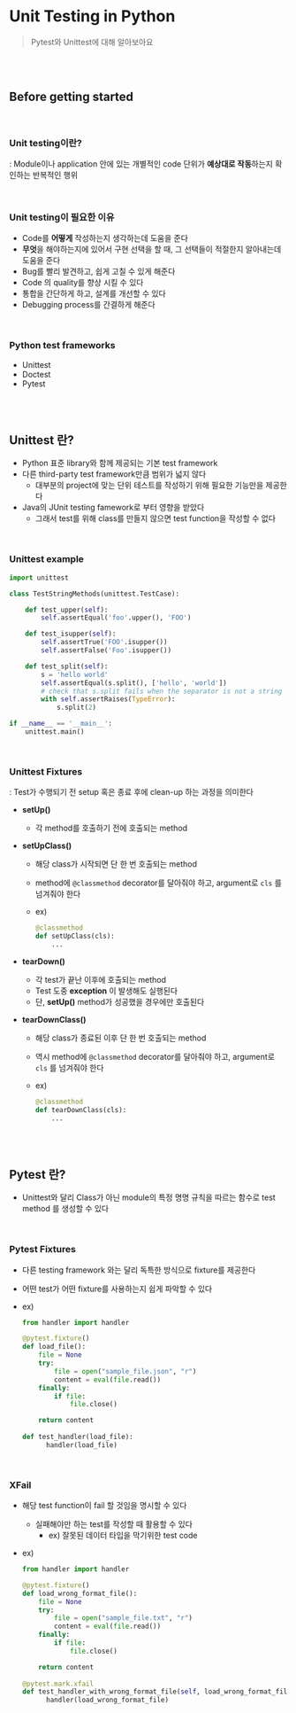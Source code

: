 # Unit Testing in Python

> Pytest와 Unittest에 대해 알아보아요

<br>

<br>

## Before getting started

<br>

### Unit testing이란?

: Module이나 application 안에 있는 개별적인 code 단위가 **예상대로 작동**하는지 확인하는 반복적인 행위

<br>

### Unit testing이 필요한 이유

- Code를 **어떻게** 작성하는지 생각하는데 도움을 준다
- **무엇**을 해야하는지에 있어서 구현 선택을 할 때, 그 선택들이 적절한지 알아내는데 도움을 준다
- Bug를 빨리 발견하고, 쉽게 고칠 수 있게 해준다
- Code 의 quality를 향상 시킬 수 있다
- 통합을 간단하게 하고, 설계를 개선할 수 있다
- Debugging process를 간결하게 해준다

<br>

### Python test frameworks

- Unittest
- Doctest
- Pytest

<br>

<br>

## Unittest 란?

- Python 표준 library와 함께 제공되는 기본 test framework
- 다른 third-party test framework만큼 범위가 넓지 않다
  - 대부분의 project에 맞는 단위 테스트를 작성하기 위해 필요한 기능만을 제공한다
- Java의 JUnit testing famework로 부터 영향을 받았다
  - 그래서 test를 위해 class를 만들지 않으면 test function을 작성할 수 없다

<br>

### Unittest example

```python
import unittest

class TestStringMethods(unittest.TestCase):

    def test_upper(self):
        self.assertEqual('foo'.upper(), 'FOO')

    def test_isupper(self):
        self.assertTrue('FOO'.isupper())
        self.assertFalse('Foo'.isupper())

    def test_split(self):
        s = 'hello world'
        self.assertEqual(s.split(), ['hello', 'world'])
        # check that s.split fails when the separator is not a string
        with self.assertRaises(TypeError):
            s.split(2)

if __name__ == '__main__':
    unittest.main()
```

<br>

### Unittest Fixtures

: Test가 수행되기 전 setup 혹은 종료 후에 clean-up 하는 과정을 의미한다

- **setUp()**

  - 각 method를 호출하기 전에 호출되는 method

- **setUpClass()**

  - 해당 class가 시작되면 단 한 번 호출되는 method

  - method에 `@classmethod` decorator를 달아줘야 하고,  argument로 `cls` 를 넘겨줘야 한다

  - ex)

    ```python
    @classmethod
    def setUpClass(cls):
        ...
    ```

- **tearDown()**

  - 각 test가 끝난 이후에 호출되는 method
  - Test 도중 **exception** 이 발생해도 실행된다
  - 단, **setUp()** method가 성공했을 경우에만 호출된다

- **tearDownClass()**

  - 해당 class가 종료된 이후 단 한 번 호출되는 method

  - 역시 method에 `@classmethod` decorator를 달아줘야 하고,  argument로 `cls` 를 넘겨줘야 한다

  - ex)

    ```python
    @classmethod
    def tearDownClass(cls):
        ...
    ```

<br><br>

## Pytest 란?

- Unittest와 달리 Class가 아닌 module의 특정 명명 규칙을 따르는 함수로 test method 를 생성할 수 있다

<br>

### Pytest Fixtures

- 다른 testing framework 와는 달리 독특한 방식으로 fixture를 제공한다

- 어떤 test가 어떤 fixture를 사용하는지 쉽게 파악할 수 있다

- ex)

  ```python
  from handler import handler
  
  @pytest.fixture()
  def load_file():
      file = None
      try:
          file = open("sample_file.json", "r")
          content = eval(file.read())
      finally:
          if file:
              file.close()
  
      return content
   
  def test_handler(load_file):
    	handler(load_file)
  ```

<br>

### XFail

- 해당 test function이 fail 할 것임을 명시할 수 있다

  - 실패해야만 하는 test를 작성할 때 활용할 수 있다
    - ex) 잘못된 데이터 타입을 막기위한 test code

- ex)

  ```python
  from handler import handler
  
  @pytest.fixture()
  def load_wrong_format_file():
      file = None
      try:
          file = open("sample_file.txt", "r")
          content = eval(file.read())
      finally:
          if file:
              file.close()
  
      return content
    
  @pytest.mark.xfail
  def test_handler_with_wrong_format_file(self, load_wrong_format_file):
    	handler(load_wrong_format_file)
  ```

  

